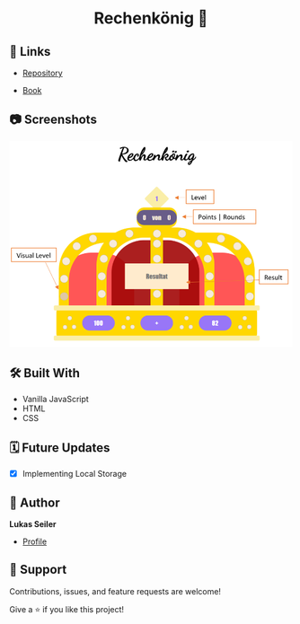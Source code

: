 <h1 align="center">Rechenkönig 👑</h1>

<p align="center"><project-description></p>

## 🔗 Links

- [Repository](https://github.com/LukasSeiler/Rechenkoenig "Rechenkönig Repository")
  
- [Book](https://www.amazon.de/Programmieren-lernen-JavaScript-kinderleichte-Programmierung/dp/3836273691/ref=sr_1_3?__mk_de_DE=%C3%85M%C3%85%C5%BD%C3%95%C3%91&dchild=1&keywords=javascript+lernen&qid=1632125557&sr=8-3 "Learning Book")

## 📷 Screenshots

![Interface](/img/1.PNG "UI")

## 🛠️ Built With

- Vanilla JavaScript
- HTML
- CSS

## 🗓️ Future Updates

- [X] Implementing Local Storage

## 🤵 Author

**Lukas Seiler**

- [Profile](https://github.com/LukasSeiler "Lukas Seiler")

## 🤝 Support

Contributions, issues, and feature requests are welcome!

Give a ⭐️ if you like this project!
